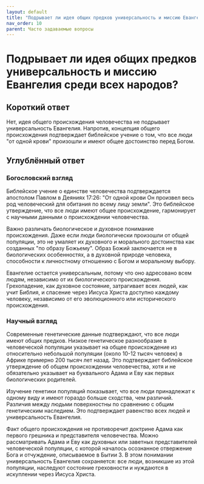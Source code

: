 ```yaml
---
layout: default
title: "Подрывает ли идея общих предков универсальность и миссию Евангелия среди всех народов?"
nav_order: 10
parent: Часто задаваемые вопросы
---
```


# Подрывает ли идея общих предков универсальность и миссию Евангелия среди всех народов?

## Короткий ответ

Нет, идея общего происхождения человечества не подрывает универсальность Евангелия. Напротив, концепция общего происхождения подтверждает библейское учение о том, что все люди "от одной крови" произошли и имеют общее достоинство перед Богом.

## Углублённый ответ

### Богословский взгляд

Библейское учение о единстве человечества подтверждается апостолом Павлом в Деяниях 17:26: "От одной крови Он произвел весь род человеческий для обитания по всему лицу земли". Это библейское утверждение, что все люди имеют общее происхождение, гармонирует с научными данными о происхождении человечества.

Важно различать биологическое и духовное понимание происхождения. Даже если люди биологически произошли от общей популяции, это не умаляет их духовного и морального достоинства как созданных "по образу Божьему". Образ Божий заключается не в биологических особенностях, а в духовной природе человека, способности к личностному отношению с Богом и моральному выбору.

Евангелие остается универсальным, потому что оно адресовано всем людям, независимо от их биологического происхождения. Грехопадение, как духовное состояние, затрагивает всех людей, как учит Библия, и спасение через Иисуса Христа доступно каждому человеку, независимо от его эволюционного или исторического происхождения.

### Научный взгляд

Современные генетические данные подтверждают, что все люди имеют общих предков. Низкое генетическое разнообразие в человеческой популяции указывает на общее происхождение из относительно небольшой популяции (около 10-12 тысяч человек) в Африке примерно 200 тысяч лет назад. Это подтверждает библейское утверждение об общем происхождении человечества, хотя и не обязательно указывает на буквального Адама и Еву как первых биологических родителей.

Изучение генетики популяций показывает, что все люди принадлежат к одному виду и имеют гораздо больше сходства, чем различий. Различия между людьми поверхностны по сравнению с общим генетическим наследием. Это подтверждает равенство всех людей и универсальность Евангелия.

Факт общего происхождения не противоречит доктрине Адама как первого грешника и представителя человечества. Можно рассматривать Адама и Еву как духовных или заветных представителей человеческой популяции, с которой началось осознанное отвержение Бога и отчуждение, описываемое в Бытии 3. В этом понимании универсальность Евангелия сохраняется: все люди, возникшие из этой популяции, наследуют состояние греховности и нуждаются в искуплении через Иисуса Христа.